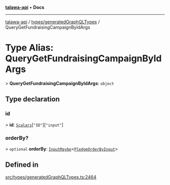[**talawa-api**](../../../README.md) • **Docs**

***

[talawa-api](../../../modules.md) / [types/generatedGraphQLTypes](../README.md) / QueryGetFundraisingCampaignByIdArgs

# Type Alias: QueryGetFundraisingCampaignByIdArgs

\> **QueryGetFundraisingCampaignByIdArgs**: `object`

## Type declaration

### id

\> **id**: [`Scalars`](Scalars.md)\[`"ID"`\]\[`"input"`\]

### orderBy?

\> `optional` **orderBy**: [`InputMaybe`](InputMaybe.md)\<[`PledgeOrderByInput`](PledgeOrderByInput.md)\>

## Defined in

[src/types/generatedGraphQLTypes.ts:2464](https://github.com/PalisadoesFoundation/talawa-api/blob/d0c167bb942c4778fba221c2cdd27665fc7dbf61/src/types/generatedGraphQLTypes.ts#L2464)

